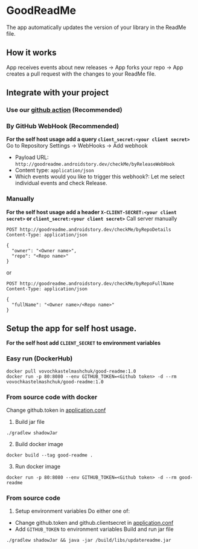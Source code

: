 # GoodReadMe
The app automatically updates the version of your library in the ReadMe file.

## How it works
App receives events about new releases -> App forks your repo -> App creates a pull request with the changes to your ReadMe file.

## Integrate with your project
### Use our [github action](https://github.com/GoodReadMe/GoodReadMeAction) (Recommended)

### By GitHub WebHook (Recommended)
**For the self host usage add a query `client_secret:<your client secret>`**
Go to Repository Settings -> WebHooks -> Add webhook 
 - Payload URL: `http://goodreadme.androidstory.dev/checkMe/byReleaseWebHook`
 - Content type: `application/json`
 - Which events would you like to trigger this webhook?: Let me select individual events and check Release. 
 
### Manually
**For the self host usage add a header `X-CLIENT-SECRET:<your client secret>` or `client_secret:<your client secret>`** 
Call server manually
```http request
POST http://goodreadme.androidstory.dev/checkMe/byRepoDetails
Content-Type: application/json

{
  "owner": "<Owner name>",
  "repo": "<Repo name>"
}
```
or
```http request
POST http://goodreadme.androidstory.dev/checkMe/byRepoFullName
Content-Type: application/json

{
  "fullName": "<Owner name>/<Repo name>"
}
```

## Setup the app for self host usage.
**For the self host add `CLIENT_SECRET` to environment variables** 
### Easy run (DockerHub)
```shell script
docker pull vovochkastelmashchuk/good-readme:1.0
docker run -p 80:8080 --env GITHUB_TOKEN=<Github token> -d --rm vovochkastelmashchuk/good-readme:1.0
```

### From source code with docker
Change github.token in [application.conf](resources/application.conf)
1. Build jar file
```shell script
./gradlew shadowJar 
```
2. Build docker image
```shell script
docker build --tag good-readme .
```
3. Run docker image
```shell script
docker run -p 80:8080 --env GITHUB_TOKEN=<Github token> -d --rm good-readme
```

### From source code
1. Setup environment variables
Do either one of:
 - Change github.token and github.clientsecret in [application.conf](resources/application.conf)
 - Add `GITHUB_TOKEN` to environment variables
Build and run jar file
```shell script
./gradlew shadowJar && java -jar /build/libs/updatereadme.jar 
```
